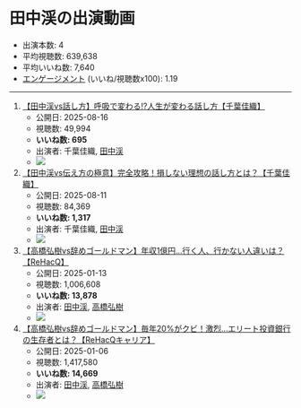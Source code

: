 # 田中渓の出演動画

- 出演本数: 4
- 平均視聴数: 639,638
- 平均いいね数: 7,640
- [エンゲージメント](/rehacq_fan/engagement) (いいね/視聴数x100): 1.19


----

1.  [【田中渓vs話し方】呼吸で変わる!?人生が変わる話し方【千葉佳織】](/rehacq_fan/ids/LOmtZ1GhITY "wikilink")
    -   公開日: 2025-08-16
    -   視聴数: 49,994
    -   **いいね数: 695**
    -   出演者: 千葉佳織, [田中渓](/rehacq_fan/people/田中渓 "wikilink")
    - [![](https://img.youtube.com/vi/LOmtZ1GhITY/hqdefault.jpg)](https://www.youtube.com/watch?v=LOmtZ1GhITY)
1.  [【田中渓vs伝え方の極意】完全攻略！損しない理想の話し方とは？【千葉佳織】](/rehacq_fan/ids/XY72m-v_Jbw "wikilink")
    -   公開日: 2025-08-11
    -   視聴数: 84,369
    -   **いいね数: 1,317**
    -   出演者: 千葉佳織, [田中渓](/rehacq_fan/people/田中渓 "wikilink")
    - [![](https://img.youtube.com/vi/XY72m-v_Jbw/hqdefault.jpg)](https://www.youtube.com/watch?v=XY72m-v_Jbw)
1.  [【高橋弘樹vs辞めゴールドマン】年収1億円…行く人、行かない人違いは？【ReHacQ】](/rehacq_fan/ids/Ipck99H_vjU "wikilink")
    -   公開日: 2025-01-13
    -   視聴数: 1,006,608
    -   **いいね数: 13,878**
    -   出演者: [田中渓](/rehacq_fan/people/田中渓 "wikilink"), [高橋弘樹](/rehacq_fan/people/高橋弘樹 "wikilink")
    - [![](https://img.youtube.com/vi/Ipck99H_vjU/hqdefault.jpg)](https://www.youtube.com/watch?v=Ipck99H_vjU)
1.  [【高橋弘樹vs辞めゴールドマン】毎年20%がクビ！激烈…エリート投資銀行の生存者とは？【ReHacQキャリア】](/rehacq_fan/ids/SEqkSNRqrUE "wikilink")
    -   公開日: 2025-01-06
    -   視聴数: 1,417,580
    -   **いいね数: 14,669**
    -   出演者: [田中渓](/rehacq_fan/people/田中渓 "wikilink"), [高橋弘樹](/rehacq_fan/people/高橋弘樹 "wikilink")
    - [![](https://img.youtube.com/vi/SEqkSNRqrUE/hqdefault.jpg)](https://www.youtube.com/watch?v=SEqkSNRqrUE)
